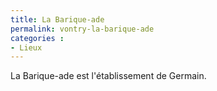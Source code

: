 ```yaml
---
title: La Barique-ade
permalink: vontry-la-barique-ade
categories :
- Lieux
---
```

La Barique-ade est l'établissement de Germain.
